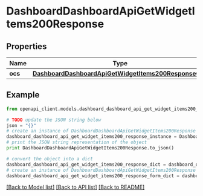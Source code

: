 # DashboardDashboardApiGetWidgetItems200Response


## Properties
Name | Type | Description | Notes
------------ | ------------- | ------------- | -------------
**ocs** | [**DashboardDashboardApiGetWidgetItems200ResponseOcs**](DashboardDashboardApiGetWidgetItems200ResponseOcs.md) |  | 

## Example

```python
from openapi_client.models.dashboard_dashboard_api_get_widget_items200_response import DashboardDashboardApiGetWidgetItems200Response

# TODO update the JSON string below
json = "{}"
# create an instance of DashboardDashboardApiGetWidgetItems200Response from a JSON string
dashboard_dashboard_api_get_widget_items200_response_instance = DashboardDashboardApiGetWidgetItems200Response.from_json(json)
# print the JSON string representation of the object
print DashboardDashboardApiGetWidgetItems200Response.to_json()

# convert the object into a dict
dashboard_dashboard_api_get_widget_items200_response_dict = dashboard_dashboard_api_get_widget_items200_response_instance.to_dict()
# create an instance of DashboardDashboardApiGetWidgetItems200Response from a dict
dashboard_dashboard_api_get_widget_items200_response_form_dict = dashboard_dashboard_api_get_widget_items200_response.from_dict(dashboard_dashboard_api_get_widget_items200_response_dict)
```
[[Back to Model list]](../README.md#documentation-for-models) [[Back to API list]](../README.md#documentation-for-api-endpoints) [[Back to README]](../README.md)


